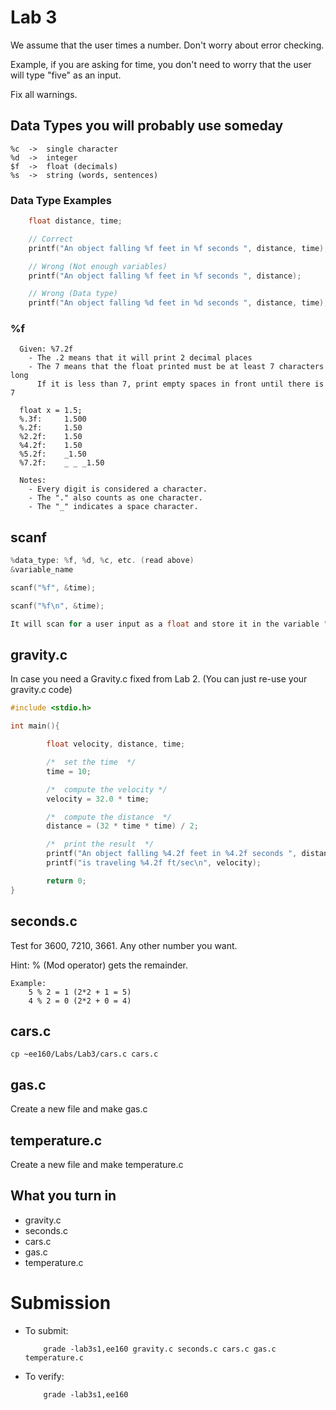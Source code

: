 # Lab 3
We assume that the user times a number. Don't worry about error checking.

Example, if you are asking for time, you don't need to worry that the user will type "five" as an input. 

Fix all warnings.

## Data Types you will probably use someday
```
%c  ->  single character
%d  ->  integer
$f  ->  float (decimals)
%s  ->  string (words, sentences)
```

### Data Type Examples
```c
    float distance, time;

    // Correct
    printf("An object falling %f feet in %f seconds ", distance, time);

    // Wrong (Not enough variables)
    printf("An object falling %f feet in %f seconds ", distance);

    // Wrong (Data type)
    printf("An object falling %d feet in %d seconds ", distance, time);
```

### %f
```
  Given: %7.2f
    - The .2 means that it will print 2 decimal places
    - The 7 means that the float printed must be at least 7 characters long
      If it is less than 7, print empty spaces in front until there is 7

  float x = 1.5;
  %.3f:		1.500
  %.2f:		1.50
  %2.2f:	1.50
  %4.2f: 	1.50
  %5.2f:	_1.50
  %7.2f:	_ _ _1.50

  Notes: 
    - Every digit is considered a character.
    - The "." also counts as one character.
    - The "_" indicates a space character.
```

## scanf

``` c
%data_type: %f, %d, %c, etc. (read above)
&variable_name

scanf("%f", &time);
```

```c
scanf("%f\n", &time);

It will scan for a user input as a float and store it in the variable "time"
```

## gravity.c

In case you need a Gravity.c fixed from Lab 2. (You can just re-use your gravity.c code)
```c
#include <stdio.h>

int main(){  

        float velocity, distance, time;

        /*  set the time  */
        time = 10;

        /*  compute the velocity */
        velocity = 32.0 * time;

        /*  compute the distance  */
        distance = (32 * time * time) / 2;

        /*  print the result  */
        printf("An object falling %4.2f feet in %4.2f seconds ", distance, time);
        printf("is traveling %4.2f ft/sec\n", velocity);

        return 0;
}
```

## seconds.c
Test for 3600, 7210, 3661. Any other number you want.

Hint: % (Mod operator) gets the remainder. 

```
Example:
    5 % 2 = 1 (2*2 + 1 = 5)
    4 % 2 = 0 (2*2 + 0 = 4)
```

## cars.c
```
cp ~ee160/Labs/Lab3/cars.c cars.c
```

## gas.c
Create a new file and make gas.c

## temperature.c
Create a new file and make temperature.c

## What you turn in
- gravity.c
- seconds.c
- cars.c
- gas.c
- temperature.c

# Submission
- To submit:
    ```
        grade -lab3s1,ee160 gravity.c seconds.c cars.c gas.c temperature.c
    ```
- To verify:
    ```
        grade -lab3s1,ee160
    ```
